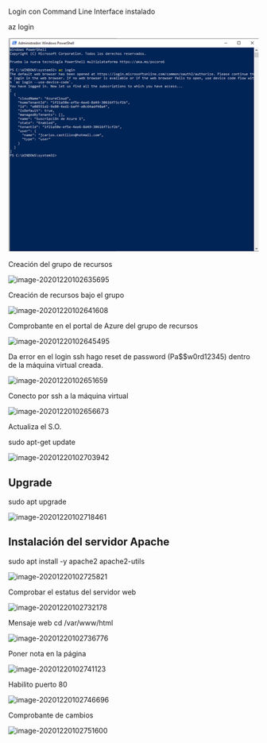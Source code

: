 Login con Command Line Interface instalado

az login 

 ![img1](img/img1.PNG)

 

Creación del grupo de recursos

 ![image-20201220102635695](C:\Users\jcarl\AppData\Roaming\Typora\typora-user-images\image-20201220102635695.png)

Creación de recursos bajo el grupo

 ![image-20201220102641608](C:\Users\jcarl\AppData\Roaming\Typora\typora-user-images\image-20201220102641608.png)

Comprobante en el portal de Azure del grupo de recursos

 ![image-20201220102645495](C:\Users\jcarl\AppData\Roaming\Typora\typora-user-images\image-20201220102645495.png)

 

Da error en el login ssh hago reset de password (Pa$$w0rd12345) dentro de la máquina virtual creada.

 ![image-20201220102651659](C:\Users\jcarl\AppData\Roaming\Typora\typora-user-images\image-20201220102651659.png)

 

Conecto por ssh a la máquina virtual

 ![image-20201220102656673](C:\Users\jcarl\AppData\Roaming\Typora\typora-user-images\image-20201220102656673.png)

Actualiza el S.O. 

sudo apt-get update 

 ![image-20201220102703942](C:\Users\jcarl\AppData\Roaming\Typora\typora-user-images\image-20201220102703942.png)

##  

## Upgrade

sudo apt upgrade

 ![image-20201220102718461](C:\Users\jcarl\AppData\Roaming\Typora\typora-user-images\image-20201220102718461.png)

## Instalación del servidor Apache

sudo apt install -y apache2 apache2-utils

 ![image-20201220102725821](C:\Users\jcarl\AppData\Roaming\Typora\typora-user-images\image-20201220102725821.png)

Comprobar el estatus del servidor web

 ![image-20201220102732178](C:\Users\jcarl\AppData\Roaming\Typora\typora-user-images\image-20201220102732178.png)

Mensaje web cd /var/www/html

 ![image-20201220102736776](C:\Users\jcarl\AppData\Roaming\Typora\typora-user-images\image-20201220102736776.png)

Poner nota en la página

 ![image-20201220102741123](C:\Users\jcarl\AppData\Roaming\Typora\typora-user-images\image-20201220102741123.png)

 

Habilito puerto 80

 ![image-20201220102746696](C:\Users\jcarl\AppData\Roaming\Typora\typora-user-images\image-20201220102746696.png)

Comprobante de cambios

 

 ![image-20201220102751600](C:\Users\jcarl\AppData\Roaming\Typora\typora-user-images\image-20201220102751600.png)

 
